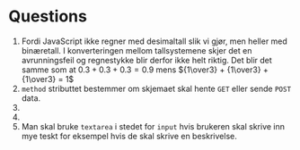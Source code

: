 # Questions

1. Fordi JavaScript ikke regner med desimaltall slik vi gjør, men heller med binæretall.
   I konverteringen mellom tallsystemene skjer det en avrunningsfeil og regnestykke blir derfor ikke helt riktig.
   Det blir det samme som at $0.3 + 0.3 + 0.3 = 0.9$ mens ${1\over3} + {1\over3} + {1\over3} = 1$
1. `method` stributtet bestemmer om skjemaet skal hente `GET` eller sende `POST` data.
1.
1.
1. Man skal bruke `textarea` i stedet for `input` hvis brukeren skal skrive inn mye teskt for eksempel hvis de skal skrive en beskrivelse.
